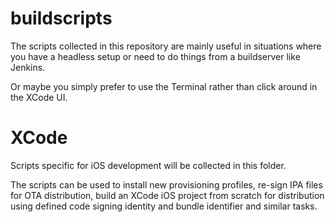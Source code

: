 buildscripts
===========

The scripts collected in this repository are mainly useful in situations where
you have a headless setup or need to do things from a buildserver like Jenkins. 

Or maybe you simply prefer to use the Terminal rather than click around in the
XCode UI.

XCode
=====
Scripts specific for iOS development will be collected in this folder.

The scripts can be used to install new provisioning profiles, re-sign 
IPA files for OTA distribution, build an XCode iOS project from scratch
for distribution using defined code signing identity and bundle identifier and
similar tasks.
